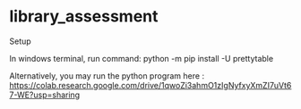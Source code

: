 # library_assessment

Setup

In windows terminal, run command: python -m pip install -U prettytable

Alternatively, you may run the python program here : https://colab.research.google.com/drive/1qwoZi3ahmO1zIgNyfxyXmZI7uVt67-WE?usp=sharing

